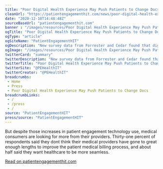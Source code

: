 ```yaml
--- 
title: "Poor Digital Health Experience May Push Patients to Change Docs"
cleanUrl: "https://patientengagementhit.com/news/poor-digital-health-experience-may-push-patients-to-change-docs"
date: "2020-12-10T14:48:48Z"
sourceBaseUrl: "patientengagementhit.com"
banner : "/images/resources/Poor Digital Health Experience May Push Patients to Change Docs.jpg"
ogTitle: "Poor Digital Health Experience May Push Patients to Change Docs"
ogType: "article"
ogSiteName: "PatientEngagementHIT"
ogDescription: "New survey data from Forrester and Cedar found that digital health experience, patient-centered billing, and a commitment to consumerism in healthcare are important to provider bottom lines."
ogImage: "/images/resources/Poor Digital Health Experience May Push Patients to Change Docs.jpg"
twitterCard: "summary"
twitterDescription: "New survey data from Forrester and Cedar found that digital health experience, patient-centered billing, and a commitment to consumerism in healthcare are important to provider bottom lines."
twitterTitle: "Poor Digital Health Experience May Push Patients to Change Docs"
twitterSite: "@PEHealthIT"
twitterCreator: "@PEHealthIT"
breadcrumbs:
 - Home
 - Press
 - Poor Digital Health Experience May Push Patients to Change Docs
breadcrumbLinks:
 - / 
 - /press
 - / 
source: "PatientEngagementHIT"
press/source: "PatientEngagementHIT"
---
```

But despite those increases in patient engagement technology use, medical consumers are looking for more from their providers. Thirty-one percent of respondents said they dont think their medical providers have gone to great enough lengths to improve the patient medical billing process, and about half said they want healthcare to be more seamless.  
  
[Read on patientengagementhit.com](https://patientengagementhit.com/news/poor-digital-health-experience-may-push-patients-to-change-docs)
